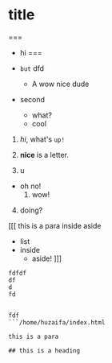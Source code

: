 # title
===
- hi
===

- `but` dfd
  - A
  wow
  nice dude

- second

  - what?
  + cool

1. *hi*, what's `up!`
2) __nice__ is a letter.
3. u
  - oh no!
    1. wow!
4) doing?

[[[
this is a para inside aside

- list
- inside 
  - aside!
]]]


```c=
fdfdf
df
d
fd


fdf
```/home/huzaifa/index.html

this is a para

## this is a heading
